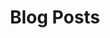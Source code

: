 ---
title: "Blog Posts"
layout: category
permalink: /blog/
taxonomy: Blog
entries_layout: grid
author_profile: true
--- 